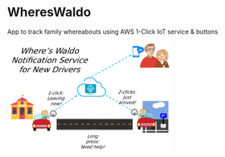 # WheresWaldo
App to track family whereabouts using AWS 1-Click IoT service &amp; buttons  

<img height=75% width=75% src=https://github.com/glmck13/WheresWaldo/blob/master/docs/wheres_waldo.png>  
